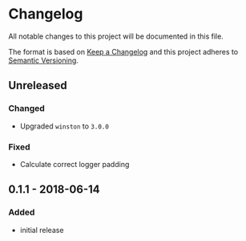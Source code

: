 # Changelog

All notable changes to this project will be documented in this file.

The format is based on [Keep a Changelog](http://keepachangelog.com/en/1.0.0/)
and this project adheres to [Semantic Versioning](http://semver.org/spec/v2.0.0.html).

## Unreleased

### Changed
- Upgraded `winston` to `3.0.0`

### Fixed
- Calculate correct logger padding

## 0.1.1 - 2018-06-14

### Added
- initial release
